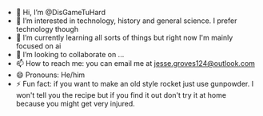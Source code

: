 - 👋 Hi, I’m @DisGameTuHard
- 👀 I’m interested in technology, history and general science. I prefer technology though
- 🌱 I’m currently learning all sorts of things but right now I'm mainly focused on ai
- 💞️ I’m looking to collaborate on ...
- 📫 How to reach me: you can email me at jesse.groves124@outlook.com
- 😄 Pronouns: He/him
- ⚡ Fun fact: if you want to make an old style rocket just use gunpowder. I won't tell you the recipe but if you find it out don't try it at home because you might get very injured.

<!---
DisGameTuHard/DisGameTuHard is a ✨ special ✨ repository because its `README.md` (this file) appears on your GitHub profile.
You can click the Preview link to take a look at your changes.
--->
